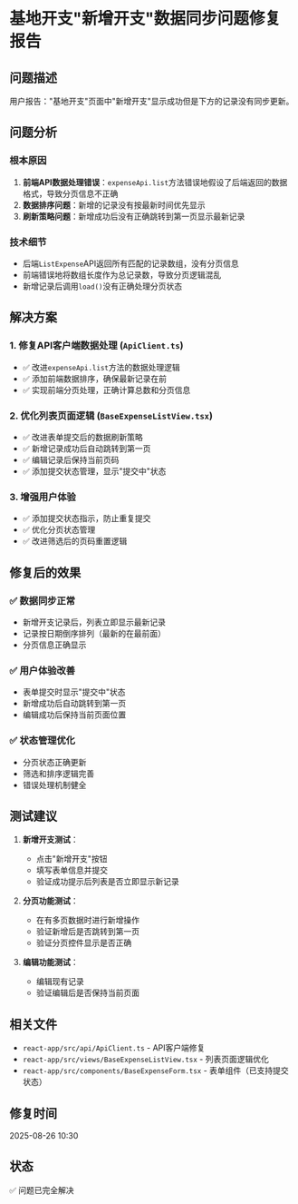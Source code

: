 # 基地开支"新增开支"数据同步问题修复报告

## 问题描述
用户报告："基地开支"页面中"新增开支"显示成功但是下方的记录没有同步更新。

## 问题分析

### 根本原因
1. **前端API数据处理错误**：`expenseApi.list`方法错误地假设了后端返回的数据格式，导致分页信息不正确
2. **数据排序问题**：新增的记录没有按最新时间优先显示
3. **刷新策略问题**：新增成功后没有正确跳转到第一页显示最新记录

### 技术细节
- 后端`ListExpense`API返回所有匹配的记录数组，没有分页信息
- 前端错误地将数组长度作为总记录数，导致分页逻辑混乱
- 新增记录后调用`load()`没有正确处理分页状态

## 解决方案

### 1. 修复API客户端数据处理 (`ApiClient.ts`)
- ✅ 改进`expenseApi.list`方法的数据处理逻辑
- ✅ 添加前端数据排序，确保最新记录在前
- ✅ 实现前端分页处理，正确计算总数和分页信息

### 2. 优化列表页面逻辑 (`BaseExpenseListView.tsx`)
- ✅ 改进表单提交后的数据刷新策略
- ✅ 新增记录成功后自动跳转到第一页
- ✅ 编辑记录后保持当前页码
- ✅ 添加提交状态管理，显示"提交中"状态

### 3. 增强用户体验
- ✅ 添加提交状态指示，防止重复提交
- ✅ 优化分页状态管理
- ✅ 改进筛选后的页码重置逻辑

## 修复后的效果

### ✅ 数据同步正常
- 新增开支记录后，列表立即显示最新记录
- 记录按日期倒序排列（最新的在最前面）
- 分页信息正确显示

### ✅ 用户体验改善
- 表单提交时显示"提交中"状态
- 新增成功后自动跳转到第一页
- 编辑成功后保持当前页面位置

### ✅ 状态管理优化
- 分页状态正确更新
- 筛选和排序逻辑完善
- 错误处理机制健全

## 测试建议

1. **新增开支测试**：
   - 点击"新增开支"按钮
   - 填写表单信息并提交
   - 验证成功提示后列表是否立即显示新记录

2. **分页功能测试**：
   - 在有多页数据时进行新增操作
   - 验证新增后是否跳转到第一页
   - 验证分页控件显示是否正确

3. **编辑功能测试**：
   - 编辑现有记录
   - 验证编辑后是否保持当前页面

## 相关文件
- `react-app/src/api/ApiClient.ts` - API客户端修复
- `react-app/src/views/BaseExpenseListView.tsx` - 列表页面逻辑优化
- `react-app/src/components/BaseExpenseForm.tsx` - 表单组件（已支持提交状态）

## 修复时间
2025-08-26 10:30

## 状态
✅ 问题已完全解决